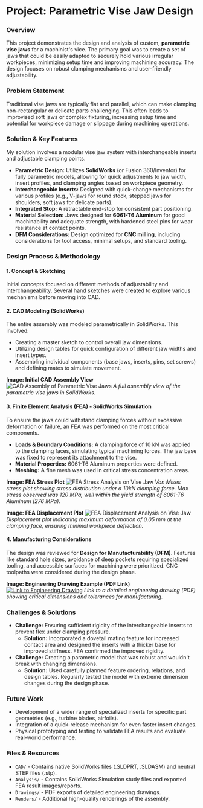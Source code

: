 # Project: Parametric Vise Jaw Design

### Overview
This project demonstrates the design and analysis of custom, **parametric vise jaws** for a machinist's vice. The primary goal was to create a set of jaws that could be easily adapted to securely hold various irregular workpieces, minimizing setup time and improving machining accuracy. The design focuses on robust clamping mechanisms and user-friendly adjustability.

### Problem Statement
Traditional vise jaws are typically flat and parallel, which can make clamping non-rectangular or delicate parts challenging. This often leads to improvised soft jaws or complex fixturing, increasing setup time and potential for workpiece damage or slippage during machining operations.

### Solution & Key Features
My solution involves a modular vise jaw system with interchangeable inserts and adjustable clamping points.
* **Parametric Design:** Utilizes **SolidWorks** (or Fusion 360/Inventor) for fully parametric models, allowing for quick adjustments to jaw width, insert profiles, and clamping angles based on workpiece geometry.
* **Interchangeable Inserts:** Designed with quick-change mechanisms for various profiles (e.g., V-jaws for round stock, stepped jaws for shoulders, soft jaws for delicate parts).
* **Integrated Stop:** A retractable end-stop for consistent part positioning.
* **Material Selection:** Jaws designed for **6061-T6 Aluminum** for good machinability and adequate strength, with hardened steel pins for wear resistance at contact points.
* **DFM Considerations:** Design optimized for **CNC milling**, including considerations for tool access, minimal setups, and standard tooling.

### Design Process & Methodology

#### 1. Concept & Sketching
Initial concepts focused on different methods of adjustability and interchangeability. Several hand sketches were created to explore various mechanisms before moving into CAD.

#### 2. CAD Modeling (SolidWorks)
The entire assembly was modeled parametrically in SolidWorks. This involved:
* Creating a master sketch to control overall jaw dimensions.
* Utilizing design tables for quick configuration of different jaw widths and insert types.
* Assembling individual components (base jaws, inserts, pins, set screws) and defining mates to simulate movement.

**Image: Initial CAD Assembly View**
![CAD Assembly of Parametric Vise Jaws](Images/CAD_Assembly_View.png)
*A full assembly view of the parametric vise jaws in SolidWorks.*

#### 3. Finite Element Analysis (FEA) - SolidWorks Simulation
To ensure the jaws could withstand clamping forces without excessive deformation or failure, an FEA was performed on the most critical components.
* **Loads & Boundary Conditions:** A clamping force of 10 kN was applied to the clamping faces, simulating typical machining forces. The jaw base was fixed to represent its attachment to the vise.
* **Material Properties:** 6061-T6 Aluminum properties were defined.
* **Meshing:** A fine mesh was used in critical stress concentration areas.

**Image: FEA Stress Plot**
![FEA Stress Analysis on Vise Jaw](Images/FEA_Stress_Plot.png)
*Von Mises stress plot showing stress distribution under a 10kN clamping force. Max stress observed was 120 MPa, well within the yield strength of 6061-T6 Aluminum (276 MPa).*

**Image: FEA Displacement Plot**
![FEA Displacement Analysis on Vise Jaw](Images/FEA_Displacement_Plot.png)
*Displacement plot indicating maximum deformation of 0.05 mm at the clamping face, ensuring minimal workpiece deflection.*

#### 4. Manufacturing Considerations
The design was reviewed for **Design for Manufacturability (DFM)**. Features like standard hole sizes, avoidance of deep pockets requiring specialized tooling, and accessible surfaces for machining were prioritized. CNC toolpaths were considered during the design phase.

**Image: Engineering Drawing Example (PDF Link)**
[![Link to Engineering Drawing](Images/Engineering_Drawing_Thumbnail.png)](./Drawings/MainJaw_Assembly_Drawing.pdf)
*Link to a detailed engineering drawing (PDF) showing critical dimensions and tolerances for manufacturing.*

### Challenges & Solutions
* **Challenge:** Ensuring sufficient rigidity of the interchangeable inserts to prevent flex under clamping pressure.
    * **Solution:** Incorporated a dovetail mating feature for increased contact area and designed the inserts with a thicker base for improved stiffness. FEA confirmed the improved rigidity.
* **Challenge:** Creating a parametric model that was robust and wouldn't break with changing dimensions.
    * **Solution:** Used carefully planned feature ordering, relations, and design tables. Regularly tested the model with extreme dimension changes during the design phase.

### Future Work
* Development of a wider range of specialized inserts for specific part geometries (e.g., turbine blades, airfoils).
* Integration of a quick-release mechanism for even faster insert changes.
* Physical prototyping and testing to validate FEA results and evaluate real-world performance.

### Files & Resources
* `CAD/` - Contains native SolidWorks files (.SLDPRT, .SLDASM) and neutral STEP files (.stp).
* `Analysis/` - Contains SolidWorks Simulation study files and exported FEA result images/reports.
* `Drawings/` - PDF exports of detailed engineering drawings.
* `Renders/` - Additional high-quality renderings of the assembly.
